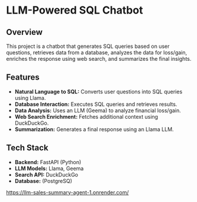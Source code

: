 # LLM-Powered SQL Chatbot

## Overview

This project is a chatbot that generates SQL queries based on user questions, retrieves data from a database, analyzes the data for loss/gain, enriches the response using web search, and summarizes the final insights.

## Features

- **Natural Language to SQL:** Converts user questions into SQL queries using Llama.
- **Database Interaction:** Executes SQL queries and retrieves results.
- **Data Analysis:** Uses an LLM (Geema) to analyze financial loss/gain.
- **Web Search Enrichment:** Fetches additional context using DuckDuckGo.
- **Summarization:** Generates a final response using an Llama LLM.

## Tech Stack

- **Backend:** FastAPI (Python)
- **LLM Models:** Llama, Geema
- **Search API:** DuckDuckGo
- **Database:** (PostgreSQ)

https://llm-sales-summary-agent-1.onrender.com/

